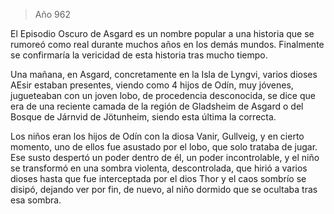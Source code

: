 > Año 962

El Episodio Oscuro de Asgard es un nombre popular a una historia que se rumoreó como real durante muchos años en los demás mundos. Finalmente se confirmaría la vericidad de esta historia tras mucho tiempo.

Una mañana, en Asgard, concretamente en la Isla de Lyngvi, varios dioses AEsir estaban presentes, viendo como 4 hijos de Odín, muy jóvenes, jugueteaban con un joven lobo, de procedencia desconocida, se dice que era de una reciente camada de la región de Gladsheim de Asgard o del Bosque de Járnvid de Jötunheim, siendo esta última la correcta.

Los niños eran los hijos de Odín con la diosa Vanir, Gullveig, y en cierto momento, uno de ellos fue asustado por el lobo, que solo trataba de jugar. Ese susto despertó un poder dentro de él, un poder incontrolable, y el niño se transformó en una sombra violenta, descontrolada, que hirió a varios dioses hasta que fue interceptada por el dios Thor y el caos sombrío se disipó, dejando ver por fin, de nuevo, al niño dormido que se ocultaba tras esa sombra.